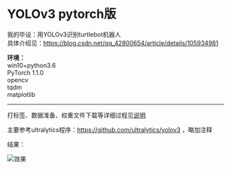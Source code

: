 # YOLOv3 pytorch版
我的毕设：用YOLOv3识别turtlebot机器人  
具体介绍见：https://blog.csdn.net/qq_42800654/article/details/105934981  

**环境：**  
win10+python3.6  
PyTorch 1.1.0  
opencv  
tqdm  
matplotlib  

----------------
打标签、数据准备、权重文件下载等详细过程见[说明](https://blog.csdn.net/qq_42800654/article/details/105934981)

主要参考ultralytics程序：https://github.com/ultralytics/yolov3 ，略加注释

结果：

![效果](https://github.com/Lu-tju/YOLOv3_pytorch/blob/master/output/1.jpg)
